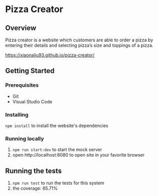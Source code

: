 # Pizza Creator

## Overview

Pizza creator is a website which customers are able to order a pizza by entering their details and selecting pizza’s size and toppings of a pizza.

https://xiaonaliu93.github.io/pizza-creator/

## Getting Started

### Prerequisites

* Git
* Visual Studio Code

### Installing

`npm install` to install the website's dependencies

### Running locally

1. `npm run start:dev` to start the mock server
2. open http://localhost:8080 to open site in your favorite browser

## Running the tests
1. `npm run test` to run the tests for this system
2. the coverage: 85.71%